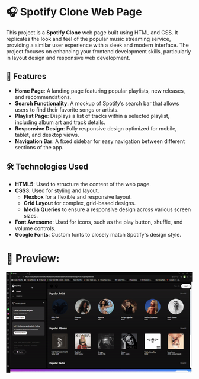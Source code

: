 # 🎧 Spotify Clone Web Page

This project is a **Spotify Clone** web page built using HTML and CSS. It replicates the look and feel of the popular music streaming service, providing a similar user experience with a sleek and modern interface. The project focuses on enhancing your frontend development skills, particularly in layout design and responsive web development.

## 🚀 Features

- **Home Page**: A landing page featuring popular playlists, new releases, and recommendations.
- **Search Functionality**: A mockup of Spotify’s search bar that allows users to find their favorite songs or artists.
- **Playlist Page**: Displays a list of tracks within a selected playlist, including album art and track details.
- **Responsive Design**: Fully responsive design optimized for mobile, tablet, and desktop views.
- **Navigation Bar**: A fixed sidebar for easy navigation between different sections of the app.

## 🛠️ Technologies Used

- **HTML5**: Used to structure the content of the web page.
- **CSS3**: Used for styling and layout.
  - **Flexbox** for a flexible and responsive layout.
  - **Grid Layout** for complex, grid-based designs.
  - **Media Queries** to ensure a responsive design across various screen sizes.
- **Font Awesome**: Used for icons, such as the play button, shuffle, and volume controls.
- **Google Fonts**: Custom fonts to closely match Spotify's design style.

# 🤩 Preview:
![](./Spotify.gif)
